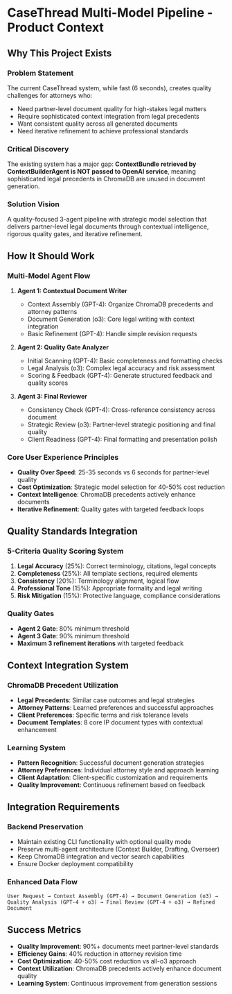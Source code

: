 # CaseThread Multi-Model Pipeline - Product Context

## Why This Project Exists

### Problem Statement
The current CaseThread system, while fast (6 seconds), creates quality challenges for attorneys who:
- Need partner-level document quality for high-stakes legal matters
- Require sophisticated context integration from legal precedents
- Want consistent quality across all generated documents
- Need iterative refinement to achieve professional standards

### Critical Discovery
The existing system has a major gap: **ContextBundle retrieved by ContextBuilderAgent is NOT passed to OpenAI service**, meaning sophisticated legal precedents in ChromaDB are unused in document generation.

### Solution Vision
A quality-focused 3-agent pipeline with strategic model selection that delivers partner-level legal documents through contextual intelligence, rigorous quality gates, and iterative refinement.

## How It Should Work

### Multi-Model Agent Flow
1. **Agent 1: Contextual Document Writer**
   - Context Assembly (GPT-4): Organize ChromaDB precedents and attorney patterns
   - Document Generation (o3): Core legal writing with context integration
   - Basic Refinement (GPT-4): Handle simple revision requests

2. **Agent 2: Quality Gate Analyzer**
   - Initial Scanning (GPT-4): Basic completeness and formatting checks
   - Legal Analysis (o3): Complex legal accuracy and risk assessment
   - Scoring & Feedback (GPT-4): Generate structured feedback and quality scores

3. **Agent 3: Final Reviewer**
   - Consistency Check (GPT-4): Cross-reference consistency across document
   - Strategic Review (o3): Partner-level strategic positioning and final quality
   - Client Readiness (GPT-4): Final formatting and presentation polish

### Core User Experience Principles
- **Quality Over Speed**: 25-35 seconds vs 6 seconds for partner-level quality
- **Cost Optimization**: Strategic model selection for 40-50% cost reduction
- **Context Intelligence**: ChromaDB precedents actively enhance documents
- **Iterative Refinement**: Quality gates with targeted feedback loops

## Quality Standards Integration

### 5-Criteria Quality Scoring System
1. **Legal Accuracy** (25%): Correct terminology, citations, legal concepts
2. **Completeness** (25%): All template sections, required elements
3. **Consistency** (20%): Terminology alignment, logical flow
4. **Professional Tone** (15%): Appropriate formality and legal writing
5. **Risk Mitigation** (15%): Protective language, compliance considerations

### Quality Gates
- **Agent 2 Gate**: 80% minimum threshold
- **Agent 3 Gate**: 90% minimum threshold
- **Maximum 3 refinement iterations** with targeted feedback

## Context Integration System

### ChromaDB Precedent Utilization
- **Legal Precedents**: Similar case outcomes and legal strategies
- **Attorney Patterns**: Learned preferences and successful approaches
- **Client Preferences**: Specific terms and risk tolerance levels
- **Document Templates**: 8 core IP document types with contextual enhancement

### Learning System
- **Pattern Recognition**: Successful document generation strategies
- **Attorney Preferences**: Individual attorney style and approach learning
- **Client Adaptation**: Client-specific customization and requirements
- **Quality Improvement**: Continuous refinement based on feedback

## Integration Requirements

### Backend Preservation
- Maintain existing CLI functionality with optional quality mode
- Preserve multi-agent architecture (Context Builder, Drafting, Overseer)
- Keep ChromaDB integration and vector search capabilities
- Ensure Docker deployment compatibility

### Enhanced Data Flow
```
User Request → Context Assembly (GPT-4) → Document Generation (o3) → Quality Analysis (GPT-4 + o3) → Final Review (GPT-4 + o3) → Refined Document
```

## Success Metrics
- **Quality Improvement**: 90%+ documents meet partner-level standards
- **Efficiency Gains**: 40% reduction in attorney revision time
- **Cost Optimization**: 40-50% cost reduction vs all-o3 approach
- **Context Utilization**: ChromaDB precedents actively enhance document quality
- **Learning System**: Continuous improvement from generation sessions 